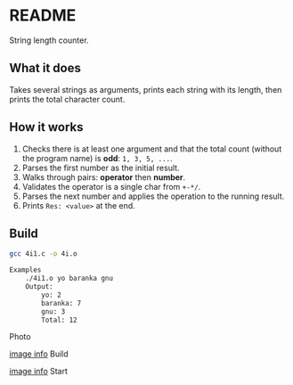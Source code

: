 # README

String length counter.


## What it does

Takes several strings as arguments, prints each string with its length, then prints the total character count.

## How it works

1) Checks there is at least one argument and that the total count (without the program name) is **odd**: `1, 3, 5, ...`.  
2) Parses the first number as the initial result.  
3) Walks through pairs: **operator** then **number**.  
4) Validates the operator is a single char from `+-*/`.  
5) Parses the next number and applies the operation to the running result.  
6) Prints `Res: <value>` at the end.



## Build

```bash
gcc 4i1.c -o 4i.o

Examples
    ./4i1.o yo baranka gnu
    Output: 
        yo: 2
        baranka: 7
        gnu: 3
        Total: 12

```

Photo

[image info](photo/gcc.png) Build

[image info](photo/start.png) Start






